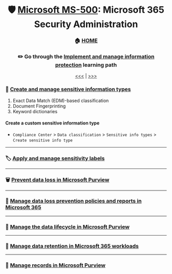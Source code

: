 <div align="center">

# 🛡️ [Microsoft MS-500](ms-500-index.md): Microsoft 365 Security Administration
### 🏠 [HOME](README.md)
### ✏️ Go through the [Implement and manage information protection](https://learn.microsoft.com/en-gb/training/paths/implement-manage-information-protection/) learning path

[<<<](ms-500-part2.md) | [>>>](ms-500-part4.md)
      
</div>

### 💾 [Create and manage sensitive information types](https://learn.microsoft.com/en-us/training/modules/create-manage-sensitive-information-types/)

1. Exact Data Match (EDM)-based classification
2. Document Fingerprinting
3. Keyword dictionaries

#### Create a custom sensitive information type
+ `Compliance Center` > `Data classification` > `Sensitive info types` > `Create sensitive info type`



- - -


### 🏷️ [Apply and manage sensitivity labels](https://learn.microsoft.com/en-us/training/modules/apply-manage-sensitivity-labels/)

- - -
     
### 🗑️ [Prevent data loss in Microsoft Purview](https://learn.microsoft.com/en-gb/training/modules/m365-compliance-information-prevent-data-loss/)

- - -
      
### 🚯 [Manage data loss prevention policies and reports in Microsoft 365](https://learn.microsoft.com/en-us/training/modules/manage-data-loss-prevention-polices/)

- - -
      
### 👶 [Manage the data lifecycle in Microsoft Purview](https://learn.microsoft.com/en-gb/training/modules/m365-compliance-information-govern-information/)


- - -
      
### 🎒 [Manage data retention in Microsoft 365 workloads](https://learn.microsoft.com/en-us/training/modules/manage-data-retention-microsoft-365/)

- - -
      
### 📝 [Manage records in Microsoft Purview](https://learn.microsoft.com/en-gb/training/modules/m365-compliance-information-manage-records/)


